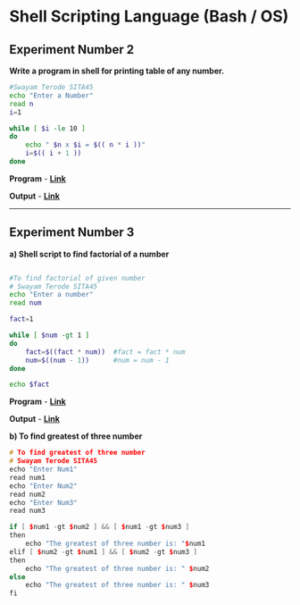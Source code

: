 # Shell Scripting Language (Bash / OS)

## Experiment Number 2

**Write a program in shell for printing table of any number.**

```bash
#Swayam Terode SITA45
echo "Enter a Number"
read n
i=1

while [ $i -le 10 ]
do
    echo " $n x $i = $(( n * i ))"
    i=$(( i + 1 ))
done
```

**Program** - [**Link**](https://github.com/swayamterode/Codes/blob/main/Languages/Shell-Scripting/Experiments/Experiment2.sh)

**Output** - [**Link**](https://github.com/swayamterode/Codes/blob/main/Languages/Shell-Scripting/Experiments/Output/Expeeriment2.png)

---

## Experiment Number 3 

**a) Shell script to find factorial of a number**

```bash

#To find factorial of given number
# Swayam Terode SITA45
echo "Enter a number"
read num

fact=1

while [ $num -gt 1 ]
do
    fact=$((fact * num))  #fact = fact * num
    num=$((num - 1))      #num = num - 1
done

echo $fact

```

**Program** - [**Link**](https://github.com/swayamterode/Codes/blob/main/Languages/Shell-Scripting/Experiments/Experiment3a.sh)

**Output** - [**Link**](https://github.com/swayamterode/Codes/blob/main/Languages/Shell-Scripting/Experiments/Output/Experiment3a.png)

**b) To find greatest of three number**

```cpp
# To find greatest of three number
# Swayam Terode SITA45
echo "Enter Num1"
read num1
echo "Enter Num2"
read num2
echo "Enter Num3"
read num3

if [ $num1 -gt $num2 ] && [ $num1 -gt $num3 ]
then
    echo "The greatest of three number is: "$num1
elif [ $num2 -gt $num1 ] && [ $num2 -gt $num3 ]
then
    echo "The greatest of three number is: " $num2
else
    echo "The greatest of three number is: " $num3
fi
```

